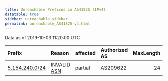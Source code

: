 ```yaml
---
title: Unreachable Prefixes in AS41825 (IPv4)
datatable: true
sidebar: unreachable_sidebar
permalink: unreachable_AS41825-v4.html
---
```


Data as of 2019-10-03 11:20:00 UTC


<div class="datatable-begin"></div>

| Prefix                                                 | Reason                                                                                                | affected   | Authorized AS   |   MaxLength | Anchor                                         |   unreachable /24s |
|:-------------------------------------------------------|:------------------------------------------------------------------------------------------------------|:-----------|:----------------|------------:|:-----------------------------------------------|-------------------:|
| [5.154.240.0/24](https://stat.ripe.net/5.154.240.0/24) | [INVALID ASN](https://rpki-validator.ripe.net/announcement-preview?asn=AS41825&prefix=5.154.240.0/24) | partial    | AS209622        |          24 | [RIPE](unreachable_RIPE_NCC_RPKI_Root-v4.html) |                  1 |

<div class="datatable-end"></div>